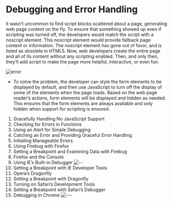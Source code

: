 # Debugging and Error Handling  
 it wasn’t uncommon to find script blocks scattered about a page, generating web page content on the fly. To ensure that something showed up even if scripting was turned off, the developers would match the script with a noscript element. This noscript element would provide fallback page content or information. The noscript element has gone out of favor, and is listed as obsolete in HTML5. Now, web developers create the entire page and all of its content without any scripting enabled. Then, and only then, they’ll add script to make the page more helpful, interactive, or even fun.  
 
 ![error](https://bugfender.com/wp-content/uploads/2020/09/Featured-scaled.jpg)  
 
 + To solve the problem, the developer can style the form elements to be displayed by default, and then use JavaScript to turn off the display of some of the elements when the page loads. Based on the web page reader’s actions, form elements will be displayed and hidden as needed. This ensures that the form elements are always available and only hidden when support for scripting is ensured.  
 
 1. Gracefully Handling No JavaScript Support  
 2. Checking for Errors in Functions  
 3. Using an Alert for Simple Debugging  
 4. Catching an Error and Providing Graceful Error Handling  
 5. Initiating Manageable Errors  
 6. Using Firebug with Firefox  
 7. Setting a Breakpoint and Examining Data with Firebug  
 8. Firefox and the Console  
 9. Using IE’s Built-in Debugger  ![--](https://www.oreilly.com/library/view/javascript-cookbook/9781449390211/httpatomoreillycomsourceoreillyimages649973.png)  
 10. Setting a Breakpoint with IE Developer Tools  
 11. Opera’s Dragonfly  
 12. Setting a Breakpoint with Dragonfly  
 13. Turning on Safari’s Development Tools  
 14. Setting a Breakpoint with Safari’s Debugger  
 15. Debugging in Chrome  ![---](https://www.oreilly.com/library/view/javascript-cookbook/9781449390211/httpatomoreillycomsourceoreillyimages650009.png)
 
